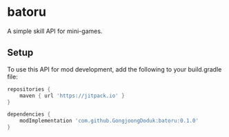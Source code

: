 # batoru

A simple skill API for mini-games.

## Setup

To use this API for mod development, add the following to your build.gradle file:

```groovy
repositories {
    maven { url 'https://jitpack.io' }
}

dependencies {
    modImplementation 'com.github.GongjoongDoduk:batoru:0.1.0'
}
```